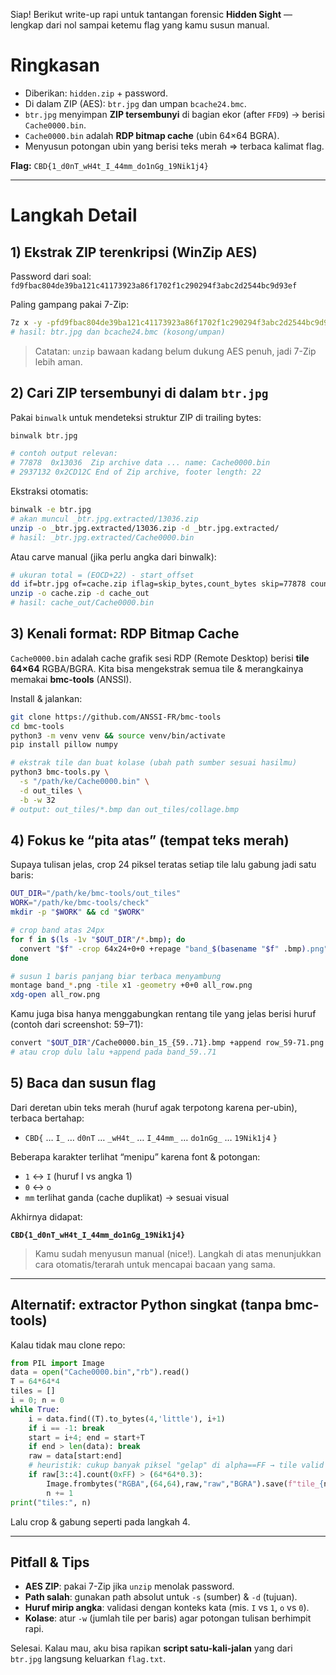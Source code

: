 Siap! Berikut write-up rapi untuk tantangan forensic **Hidden Sight** — lengkap dari nol sampai ketemu flag yang kamu susun manual.

# Ringkasan

* Diberikan: `hidden.zip` + password.
* Di dalam ZIP (AES): `btr.jpg` dan umpan `bcache24.bmc`.
* `btr.jpg` menyimpan **ZIP tersembunyi** di bagian ekor (after `FFD9`) → berisi `Cache0000.bin`.
* `Cache0000.bin` adalah **RDP bitmap cache** (ubin 64×64 BGRA).
* Menyusun potongan ubin yang berisi teks merah ⇒ terbaca kalimat flag.

**Flag:** `CBD{1_d0nT_wH4t_I_44mm_do1nGg_19Nik1j4}`

---

# Langkah Detail

## 1) Ekstrak ZIP terenkripsi (WinZip AES)

Password dari soal:
`fd9fbac804de39ba121c41173923a86f1702f1c290294f3abc2d2544bc9d93ef`

Paling gampang pakai 7-Zip:

```bash
7z x -y -pfd9fbac804de39ba121c41173923a86f1702f1c290294f3abc2d2544bc9d93ef hidden.zip
# hasil: btr.jpg dan bcache24.bmc (kosong/umpan)
```

> Catatan: `unzip` bawaan kadang belum dukung AES penuh, jadi 7-Zip lebih aman.

## 2) Cari ZIP tersembunyi di dalam `btr.jpg`

Pakai `binwalk` untuk mendeteksi struktur ZIP di trailing bytes:

```bash
binwalk btr.jpg

# contoh output relevan:
# 77878  0x13036  Zip archive data ... name: Cache0000.bin
# 2937132 0x2CD12C End of Zip archive, footer length: 22
```

Ekstraksi otomatis:

```bash
binwalk -e btr.jpg
# akan muncul _btr.jpg.extracted/13036.zip
unzip -o _btr.jpg.extracted/13036.zip -d _btr.jpg.extracted/
# hasil: _btr.jpg.extracted/Cache0000.bin
```

Atau carve manual (jika perlu angka dari binwalk):

```bash
# ukuran total = (EOCD+22) - start_offset
dd if=btr.jpg of=cache.zip iflag=skip_bytes,count_bytes skip=77878 count=$((2937132+22-77878))
unzip -o cache.zip -d cache_out
# hasil: cache_out/Cache0000.bin
```

## 3) Kenali format: **RDP Bitmap Cache**

`Cache0000.bin` adalah cache grafik sesi RDP (Remote Desktop) berisi **tile 64×64** RGBA/BGRA.
Kita bisa mengekstrak semua tile & merangkainya memakai **bmc-tools** (ANSSI).

Install & jalankan:

```bash
git clone https://github.com/ANSSI-FR/bmc-tools
cd bmc-tools
python3 -m venv venv && source venv/bin/activate
pip install pillow numpy

# ekstrak tile dan buat kolase (ubah path sumber sesuai hasilmu)
python3 bmc-tools.py \
  -s "/path/ke/Cache0000.bin" \
  -d out_tiles \
  -b -w 32
# output: out_tiles/*.bmp dan out_tiles/collage.bmp
```

## 4) Fokus ke “pita atas” (tempat teks merah)

Supaya tulisan jelas, crop 24 piksel teratas setiap tile lalu gabung jadi satu baris:

```bash
OUT_DIR="/path/ke/bmc-tools/out_tiles"
WORK="/path/ke/bmc-tools/check"
mkdir -p "$WORK" && cd "$WORK"

# crop band atas 24px
for f in $(ls -1v "$OUT_DIR"/*.bmp); do
  convert "$f" -crop 64x24+0+0 +repage "band_$(basename "$f" .bmp).png"
done

# susun 1 baris panjang biar terbaca menyambung
montage band_*.png -tile x1 -geometry +0+0 all_row.png
xdg-open all_row.png
```

Kamu juga bisa hanya menggabungkan rentang tile yang jelas berisi huruf (contoh dari screenshot: 59–71):

```bash
convert "$OUT_DIR"/Cache0000.bin_15_{59..71}.bmp +append row_59-71.png
# atau crop dulu lalu +append pada band_59..71
```

## 5) Baca dan susun flag

Dari deretan ubin teks merah (huruf agak terpotong karena per-ubin), terbaca bertahap:

* `CBD{` … `I_` … `d0nT` … `_wH4t_` … `I_44mm_` … `do1nGg_` … `19Nik1j4` `}`

Beberapa karakter terlihat “menipu” karena font & potongan:

* `1` ↔ `I` (huruf I vs angka 1)
* `0` ↔ `o`
* `mm` terlihat ganda (cache duplikat) → sesuai visual

Akhirnya didapat:

**`CBD{1_d0nT_wH4t_I_44mm_do1nGg_19Nik1j4}`**

> Kamu sudah menyusun manual (nice!). Langkah di atas menunjukkan cara otomatis/terarah untuk mencapai bacaan yang sama.

---

## Alternatif: extractor Python singkat (tanpa bmc-tools)

Kalau tidak mau clone repo:

```python
from PIL import Image
data = open("Cache0000.bin","rb").read()
T = 64*64*4
tiles = []
i = 0; n = 0
while True:
    i = data.find((T).to_bytes(4,'little'), i+1)
    if i == -1: break
    start = i+4; end = start+T
    if end > len(data): break
    raw = data[start:end]
    # heuristik: cukup banyak piksel "gelap" di alpha==FF → tile valid
    if raw[3::4].count(0xFF) > (64*64*0.3):
        Image.frombytes("RGBA",(64,64),raw,"raw","BGRA").save(f"tile_{n:05d}.png")
        n += 1
print("tiles:", n)
```

Lalu crop & gabung seperti pada langkah 4.

---

## Pitfall & Tips

* **AES ZIP**: pakai 7-Zip jika `unzip` menolak password.
* **Path salah**: gunakan path absolut untuk `-s` (sumber) & `-d` (tujuan).
* **Huruf mirip angka**: validasi dengan konteks kata (mis. `I` vs `1`, `o` vs `0`).
* **Kolase**: atur `-w` (jumlah tile per baris) agar potongan tulisan berhimpit rapi.

Selesai. Kalau mau, aku bisa rapikan **script satu-kali-jalan** yang dari `btr.jpg` langsung keluarkan `flag.txt`.
